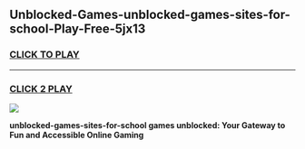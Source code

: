 
## Unblocked-Games-unblocked-games-sites-for-school-Play-Free-5jx13
<h3>
<a href="https://premium76.site?title=unblocked-games-sites-for-school&ref=17A">CLICK TO PLAY</a></h3>
<hr>

<h3>
<a href="https://premium76.site?title=unblocked-games-sites-for-school&ref=17A">CLICK 2 PLAY</a>
  
</h3>

<a href="https://premium76.site?title=unblocked-games-sites-for-school&ref=17A"><img src="https://clearcache.store/games.png"></a>


**unblocked-games-sites-for-school games unblocked: Your Gateway to Fun and Accessible Online Gaming**
